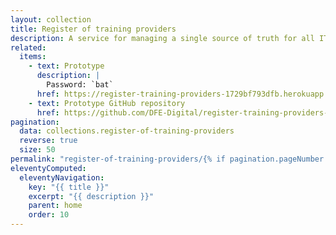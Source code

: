```yaml
---
layout: collection
title: Register of training providers
description: A service for managing a single source of truth for all ITT training providers
related:
  items:
    - text: Prototype
      description: |
        Password: `bat`
      href: https://register-training-providers-1729bf793dfb.herokuapp.com/
    - text: Prototype GitHub repository
      href: https://github.com/DFE-Digital/register-training-providers-prototype
pagination:
  data: collections.register-of-training-providers
  reverse: true
  size: 50
permalink: "register-of-training-providers/{% if pagination.pageNumber > 0 %}page/{{ pagination.pageNumber + 1 }}{% endif %}/"
eleventyComputed:
  eleventyNavigation:
    key: "{{ title }}"
    excerpt: "{{ description }}"
    parent: home
    order: 10
---
```


